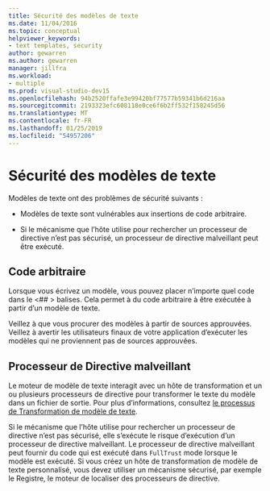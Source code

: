 ```yaml
---
title: Sécurité des modèles de texte
ms.date: 11/04/2016
ms.topic: conceptual
helpviewer_keywords:
- text templates, security
author: gewarren
ms.author: gewarren
manager: jillfra
ms.workload:
- multiple
ms.prod: visual-studio-dev15
ms.openlocfilehash: 94b2520ffafe3e99420bf77577b59341b6d216aa
ms.sourcegitcommit: 2193323efc608118e0ce6f6b2ff532f158245d56
ms.translationtype: MT
ms.contentlocale: fr-FR
ms.lasthandoff: 01/25/2019
ms.locfileid: "54957206"
---
```

# <a name="security-of-text-templates"></a>Sécurité des modèles de texte
Modèles de texte ont des problèmes de sécurité suivants :

-   Modèles de texte sont vulnérables aux insertions de code arbitraire.

-   Si le mécanisme que l’hôte utilise pour rechercher un processeur de directive n’est pas sécurisé, un processeur de directive malveillant peut être exécuté.

## <a name="arbitrary-code"></a>Code arbitraire
 Lorsque vous écrivez un modèle, vous pouvez placer n’importe quel code dans le \<## > balises. Cela permet à du code arbitraire à être exécutée à partir d’un modèle de texte.

 Veillez à que vous procurer des modèles à partir de sources approuvées. Veillez à avertir les utilisateurs finaux de votre application d’exécuter les modèles qui ne proviennent pas de sources approuvées.

## <a name="malicious-directive-processor"></a>Processeur de Directive malveillant
 Le moteur de modèle de texte interagit avec un hôte de transformation et un ou plusieurs processeurs de directive pour transformer le texte du modèle dans un fichier de sortie. Pour plus d’informations, consultez [le processus de Transformation de modèle de texte](../modeling/the-text-template-transformation-process.md).

 Si le mécanisme que l’hôte utilise pour rechercher un processeur de directive n’est pas sécurisé, elle s’exécute le risque d’exécution d’un processeur de directive malveillant. Le processeur de directive malveillant peut fournir du code qui est exécuté dans `FullTrust` mode lorsque le modèle est exécuté. Si vous créez un hôte de transformation de modèle de texte personnalisé, vous devez utiliser un mécanisme sécurisé, par exemple le Registre, le moteur de localiser des processeurs de directive.
